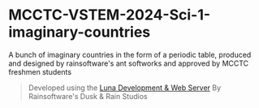 # MCCTC-VSTEM-2024-Sci-1-imaginary-countries
A bunch of imaginary countries in the form of a periodic table, produced and designed by rainsoftware's ant softworks and approved by MCCTC freshmen students
> Developed using the <a href="https://github.com/rainsoftware/Luna">Luna Development & Web Server</a> By Rainsoftware's Dusk & Rain Studios
